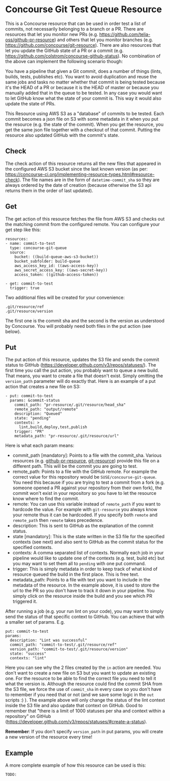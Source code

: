 # Concourse Git Test Queue Resource

This is a Concourse resource that can be used in order test a list of commits, not necessarily belonging to a branch or a PR.
There are resources that let you monitor new PRs (e.g. https://github.com/telia-oss/github-pr-resource) and others that let you monitor
branches (e.g. https://github.com/concourse/git-resource). There are also resources that let you update the GitHub state of a PR or a commit (e.g. https://github.com/colstrom/concourse-github-status). No combination of the above can implement the following scenario though:

You have a pipeline that given a Git commit, does a number of things (lints, builds, tests, publishes etc). You want to avoid duplication and reuse the same jobs and tasks no matter whether that commit is being tested because it's the HEAD of a PR or because it is the HEAD of master or because you manually added that in the queue to be tested. In any case you would want to let GitHub know what the state of your commit is. This way it would also update the state of PRs.

This Resource using AWS S3 as a "database" of commits to be tested. Each commit becomes a json file on S3 with some metadata in it when you put the resource (e.g. the state of the commit). When you get the resource, you get the same json file together with a checkout of that commit. Putting the resource also updated GitHub with the commit's state.

## Check

The check action of this resource returns all the new files that appeared in the configured AWS S3 bucket since the last known version (as per: https://concourse-ci.org/implementing-resource-types.html#resource-check). The file names are in the form of `datetime-commit_sha` so they are always ordered by the date of creation (because otherwise the S3 api returns them in the order of last updated).

## Get

The get action of this resource fetches the file from AWS S3 and checks out the matching commit from the configured remote. You can configure your get step like this:

```
resources:
- name: commit-to-test
  type: concourse-git-queue
  source:
    bucket: ((build-queue-aws-s3-bucket))
    bucket_subfolder: build-queue
    aws_access_key_id: ((aws-access-key))
    aws_secret_access_key: ((aws-secret-key))
    access_token: ((github-access-token))

- get: commit-to-test
  trigger: true
```

Two additional files will be created for your convenience:

```
.git/resource/ref
.git/resource/version
```

The first one is the commit sha and the second is the version as understood by Concourse. You will probably need both files in the put action (see below).

## Put

The put action of this resource, updates the S3 file and sends the commit status to GitHub (https://developer.github.com/v3/repos/statuses/). The first time you call the put action,
you probably want to queue a new build. That means, you want to create a file that doesn't exist. Simply omitting the `version_path` parameter will do exactly that.
Here is an example of a put action that creates a new file on S3:

```
- put: commit-to-test
  params: &commit-status
    commit_path: "pr-resource/.git/resource/head_sha"
    remote_path: "output/remote"
    description: "Queued"
    state: "pending"
    contexts: >
      lint,build,deploy,test,publish
    trigger: "PR"
    metadata_path: "pr-resource/.git/resource/url"
```

Here is what each param means:

- commit_path [mandatory]: Points to a file with the commit_sha. Various resources (e.g. [github-pr-resource](https://github.com/telia-oss/github-pr-resource), [git-resource](https://github.com/concourse/git-resource)) provide this file on a different path. This will be the commit you are going to test.
- remote_path: Points to a file with the GitHub remote. For example the correct value for this repository would be `SUSE/concourse-git-queue`. You need this because if you are trying to test a commit from a fork (e.g. someone opened a PR against your repository from their own fork), the commit won't exist in your repository so you have to let the resource know where to find the commit.
- remote: You can use this variable instead of `remote_path` if you want to hardcode the value. For example with `git-resource` you always know your remote thus it can be hardcoded. If you specify both `remote` and `remote_path` then `remote` takes precedence.
- description: This is sent to GitHub as the explanation of the commit status.
- state [mandatory]: This is the state written in the S3 file for the specified contexts (see next) and also sent to GitHub as the commit status for the specified contexts.
- contexts: A comma separated list of contexts. Normally each job in your pipeline would like to update one of the contexts (e.g. test, build etc) but you may want to set them all to `pending` with one put command.
- trigger: This is simply metadata in order to keep track of what kind of resource queued the build in the first place. This is free text.
- metadata_path:  Points to a file with text you want to include in the metadata of the resource. In the example above, it is used to store the url to the PR so you don't have to track it down in your pipeline. You simply click on the resource inside the build and you see which PR triggered it.


After running a job (e.g. your run lint on your code), you may want to simply send the status of that specific context to GitHub. You can achieve that with a smaller set of params. E.g.

```
put: commit-to-test
params:
  description: "Lint was successful"
  commit_path: "commit-to-test/.git/resource/ref"
  version_path: "commit-to-test/.git/resource/version"
  state: "success"
  contexts: "lint"
```

Here you can see why the 2 files created by the `in` action are needed. You don't want to create a new file on S3 but you want to update an existing one. For the resource to be able to find the correct file you need to tell it what the version is. Although the resource could find the commit SHA from the S3 file, we force the use of `commit_sha` in every case so you don't have to remember if you need that or not (and we save some logic in the `out` scripts :) ). The example above will only change the status of the lint context inside the S3 file and also update that context on GitHub. Good to remember that "there is a limit of 1000 statuses per sha and context within a repository" on GitHub (https://developer.github.com/v3/repos/statuses/#create-a-status).

**Remember**: If you don't specify `version_path` in put params, you will create a new version of the resource every time!

## Example

A more complete example of how this resource can be used is this:

```
TODO:
```

